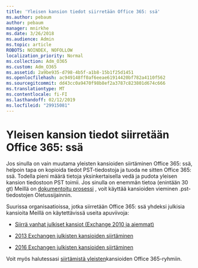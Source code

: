 ```yaml
---
title: 'Yleisen kansion tiedot siirretään Office 365: ssä'
ms.author: pebaum
author: pebaum
manager: mnirkhe
ms.date: 3/26/2018
ms.audience: Admin
ms.topic: article
ROBOTS: NOINDEX, NOFOLLOW
localization_priority: Normal
ms.collection: Adm_O365
ms.custom: Adm_O365
ms.assetid: 2a9be935-d798-4b5f-a1b8-15b1f25d1451
ms.openlocfilehash: ac949148ff0af6eeae61914420bf782a4110f562
ms.sourcegitcommit: dd43cc0a9470f98b8ef2a3787c823801d674c666
ms.translationtype: MT
ms.contentlocale: fi-FI
ms.lasthandoff: 02/12/2019
ms.locfileid: "29915081"
---
```

# <a name="migrate-public-folder-data-to-office-365"></a>Yleisen kansion tiedot siirretään Office 365: ssä

Jos sinulla on vain muutama yleisten kansioiden siirtäminen Office 365: ssä, helpoin tapa on kopioida tiedot PST-tiedostoja ja tuoda ne sitten Office 365: ssä. Todella pieni määrä tietoja yksinkertaisella vedä ja pudota yleisen kansion tiedostoon PST toimii. Jos sinulla on enemmän tietoa (enintään 30 gt) Meillä on [dokumentoitu prosessi](https://technet.microsoft.com/library/dn874017%28v=exchg.150%29.aspx#PSTMigrate) , voit käyttää kansioiden vieminen .pst-tiedostojen Oletussijainnin. 
  
Suurissa organisaatioissa, jotka siirretään Office 365: ssä yhdeksi julkisia kansioita Meillä on käytettävissä useita apuviivoja:
  
- [Siirrä vanhat julkiset kansiot (Exchange 2010 ja aiemmat)](https://technet.microsoft.com/library/dn874017%28v=exchg.150%29.aspx)
    
- [2013 Exchangen julkisten kansioiden siirtäminen](https://technet.microsoft.com/library/mt798260%28v=exchg.150%29.aspx)
    
- [2016 Exchangen julkisten kansioiden siirtäminen](https://technet.microsoft.com/library/mt798260%28v=exchg.160%29.aspx)
    
Voit myös halutessasi [siirtämistä yleisten](https://technet.microsoft.com/library/mt843872%28v=exchg.150%29.aspx)kansioiden Office 365-ryhmiin.
  

